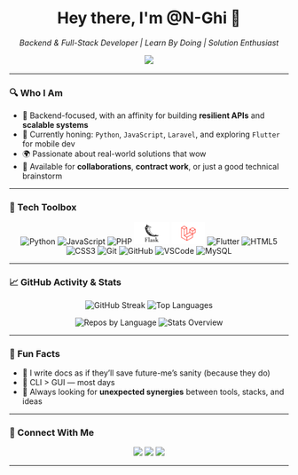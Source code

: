<h1 align="center">Hey there, I'm @N-Ghi 👋</h1>

<p align="center">
  <em>Backend & Full-Stack Developer | Learn By Doing | Solution Enthusiast</em>
</p>

<p align="center">
  <img src="https://readme-typing-svg.herokuapp.com?font=Fira+Code&pause=1000&center=true&vCenter=true&multiline=true&width=500&height=60&lines=Always+refining%2C+always+learning" />
</p>

---

### 🔍 Who I Am

- 🔧 Backend-focused, with an affinity for building **resilient APIs** and **scalable systems**
- 🌱 Currently honing: `Python`, `JavaScript`, `Laravel`, and exploring `Flutter` for mobile dev
- 🌍 Passionate about real-world solutions that wow
- 🤝 Available for **collaborations**, **contract work**, or just a good technical brainstorm

---

### 🧰 Tech Toolbox

<p align="center">
  <!-- Languages -->
  <img src="https://cdn.jsdelivr.net/gh/devicons/devicon/icons/python/python-original.svg" alt="Python" height="40"/>
  <img src="https://cdn.jsdelivr.net/gh/devicons/devicon/icons/javascript/javascript-original.svg" alt="JavaScript" height="40"/>
  <img src="https://cdn.jsdelivr.net/gh/devicons/devicon/icons/php/php-original.svg" alt="PHP" height="40"/>

  <!-- Frameworks & Platforms -->
  <img src="https://github.com/Ghyghi/Ghyghi/blob/main/Flask-1.svg" alt="Flask" height="40"/>
  <img src="https://github.com/Ghyghi/Ghyghi/blob/main/download.png" alt="Laravel" height="40"/>
  <img src="https://cdn.jsdelivr.net/gh/devicons/devicon/icons/flutter/flutter-original.svg" alt="Flutter" height="40"/>

  <!-- Frontend Basics -->
  <img src="https://cdn.jsdelivr.net/gh/devicons/devicon/icons/html5/html5-original.svg" alt="HTML5" height="40"/>
  <img src="https://cdn.jsdelivr.net/gh/devicons/devicon/icons/css3/css3-original.svg" alt="CSS3" height="40"/>

  <!-- Tools -->
  <img src="https://cdn.jsdelivr.net/gh/devicons/devicon/icons/git/git-original.svg" alt="Git" height="40"/>
  <img src="https://cdn.jsdelivr.net/gh/devicons/devicon/icons/github/github-original.svg" alt="GitHub" height="40"/>
  <img src="https://cdn.jsdelivr.net/gh/devicons/devicon/icons/vscode/vscode-original.svg" alt="VSCode" height="40"/>
  <img src="https://cdn.jsdelivr.net/gh/devicons/devicon/icons/mysql/mysql-original-wordmark.svg" alt="MySQL" height="50"/>
</p>

---

### 📈 GitHub Activity & Stats

<p align="center">
  <img src="https://github-readme-streak-stats.herokuapp.com/?user=N-Ghi&theme=github-dark&hide_border=true" height="180" alt="GitHub Streak"/>
  <img src="https://github-readme-stats.vercel.app/api/top-langs/?username=N-Ghi&layout=compact&theme=github_dark&hide_border=true" height="180" alt="Top Languages"/>
</p>

<p align="center">
  <img src="https://github-profile-summary-cards.vercel.app/api/cards/repos-per-language?username=N-Ghi&theme=github_dark" height="180" alt="Repos by Language"/>
  <img src="https://github-profile-summary-cards.vercel.app/api/cards/stats?username=N-Ghi&theme=github_dark" height="180" alt="Stats Overview"/>
</p>

---

### 🎯 Fun Facts

- 🧠 I write docs as if they’ll save future-me’s sanity (because they do)
- 🧰 CLI > GUI — most days
- 🧩 Always looking for **unexpected synergies** between tools, stacks, and ideas

---

### 🔗 Connect With Me

<p align="center">
  <a href="https://github.com/Ghyghi"><img src="https://img.shields.io/badge/GitHub-181717?style=flat&logo=github&logoColor=white" /></a>
  <a href="https://linkedin.com/in/nagasaro-ghislaine"><img src="https://img.shields.io/badge/LinkedIn-0077B5?style=flat&logo=linkedin&logoColor=white" /></a>
  <a href="mailto:nagasaroghislaine3@gmail.com"><img src="https://img.shields.io/badge/Email-D14836?style=flat&logo=gmail&logoColor=white" /></a>
</p>

---

<!--
✨ N-Ghi/N-Ghi is a standout repo — its README sets the tone for everything that follows.
Make it speak your vision, not just your skills.
-->
